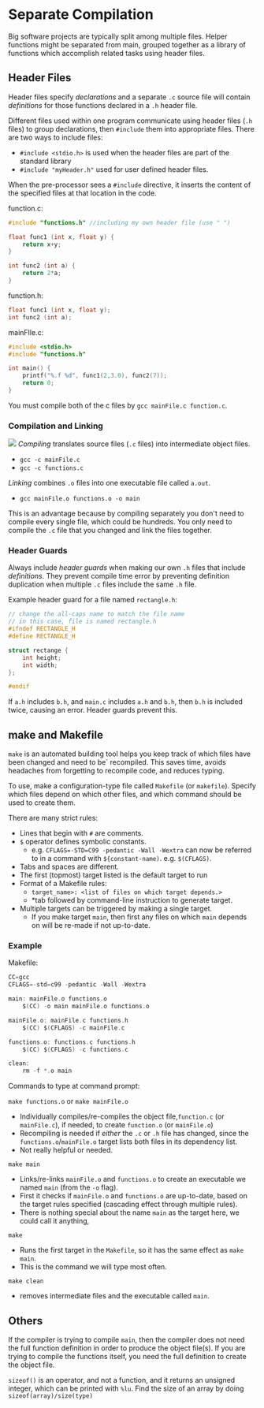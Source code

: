 # Separate Compilation

Big software projects are typically split among multiple files. Helper functions might be separated from main, grouped together as a library of functions which accomplish related tasks using header files. 

## Header Files
Header files specify *declarations* and a separate `.c` source file will contain *definitions* for those functions declared in a `.h` header file. 

Different files used within one program communicate using header files (`.h` files) to group declarations, then `#include` them into appropriate files. There are two ways to include files:
- `#include <stdio.h>` is used when the header files are part of the standard library
- `#include "myHeader.h"` used for user defined header files. 

When the pre-processor sees a `#include` directive, it inserts the content of the specified files at that location in the code. 

function.c:
```c
#include "functions.h" //including my own header file (use " ")

float func1 (int x, float y) {
	return x+y;
}

int func2 (int a) {
	return 2*a;
}
```
function.h:
```c
float func1 (int x, float y);
int func2 (int a);
```
mainFIle.c:
```c
#include <stdio.h>
#include "functions.h"

int main() {
	printf("%.f %d", func1(2,3.0), func2(7));
	return 0;
}
```

You must compile both of the c files by `gcc mainFile.c function.c`.

### Compilation and Linking
![](c%20compilation.png)
*Compiling* translates source files (`.c` files) into intermediate object files.
- `gcc -c mainFile.c`
- `gcc -c functions.c`

*Linking* combines `.o` files into one executable file called `a.out`.
- `gcc mainFile.o functions.o -o main`

This is an advantage because by compiling separately you don't need to compile every single file, which could be hundreds. You only need to compile the `.c` file that you changed and link the files together. 

### Header Guards
Always include *header guards* when making our own `.h` files that include *definitions*. They prevent compile time error by preventing definition duplication when multiple `.c` files include the same `.h` file. 

Example header guard for a file named `rectangle.h`:
```c
// change the all-caps name to match the file name
// in this case, file is named rectangle.h
#ifndef RECTANGLE_H 
#define RECTANGLE_H

struct rectange {
	int height;
	int width;
};

#endif
```

If `a.h` includes `b.h`, and `main.c` includes `a.h` and `b.h`, then `b.h` is included twice, causing an error. Header guards prevent this. 
## make and Makefile
`make` is an automated building tool helps you keep track of which files have been changed and need to be` recompiled. This saves time, avoids headaches from forgetting to recompile code, and reduces typing.

To use, make a configuration-type file called `Makefile` (or `makefile`). Specify which files depend on which other files, and which command should be used to create them. 

There are many strict rules:
- Lines that begin with `#` are comments.
- `$` operator defines symbolic constants.
	- e.g. `CFLAGS=-STD=C99 -pedantic -Wall -Wextra` can now be referred to in a command with `${constant-name)`. e.g. `$(CFLAGS)`.
- Tabs and spaces are different. 
- The first (topmost) target listed is the default target to run
- Format of a Makefile rules: 
	- `target_name>: <list of files on which target depends.>`
	- *tab followed by command-line instruction to generate target.
- Multiple targets can be triggered by making a single target.
	- If you make target `main`, then first any files on which `main` depends on will be re-made if not up-to-date. 

### Example
Makefile:
```c
CC=gcc  
CFLAGS=-std=c99 -pedantic -Wall -Wextra

main: mainFile.o functions.o  
	$(CC) -o main mainFile.o functions.o

mainFile.o: mainFile.c functions.h 
	$(CC) $(CFLAGS) -c mainFile.c

functions.o: functions.c functions.h 
	$(CC) $(CFLAGS) -c functions.c

clean:  
	rm -f *.o main
```

Commands to type at command prompt:

`make functions.o` or `make mainFile.o`
- Individually compiles/re-compiles the object file,`function.c` (or `mainFile.c`), if needed, to create `function.o` (or `mainFile.o`)
- Recompiling is needed if *either* the `.c` or `.h` file has changed, since the `functions.o`/`mainFile.o` target lists both files in its dependency list. 
- Not really helpful or needed.

`make main`
- Links/re-links `mainFile.o` and `functions.o` to create an executable we named `main` (from the `-o` flag).
- First it checks if `mainFile.o` and `functions.o` are up-to-date, based on the target rules specified (cascading effect through multiple rules). 
- There is nothing special about the name `main` as the target here, we could call it anything,

`make` 
- Runs the first target in the `Makefile`, so it has the same effect as `make main`.
- This is the command we will type most often.

`make clean`
- removes intermediate files and the executable called `main`. 
## Others
If the compiler is trying to compile `main`, then the compiler does not need the full function definition in order to produce the object file(s). If you are trying to compile the functions itself, you need the full definition to create the object file. 

`sizeof()` is an operator, and not a function, and it returns an unsigned integer, which can be printed with `%lu`. Find the size of an array by doing `sizeof(array)/size(type)`
